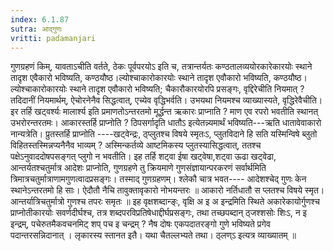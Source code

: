 ```yaml
---
index: 6.1.87
sutra: आद्गुणः
vritti: padamanjari
---
```


 गुणग्रहणं किम्, यावताऽचीति वर्तते, ठेकः पूर्वपरयोऽ इति च, तत्रान्तर्यतः कण्ठतालव्ययोरकारेकारयोः स्थाने तादृश एवैकारो भविष्यति, कण्ठयौष्ठ।ल्योश्चाकारोकारयोः स्थाने तादृश एवौकारो भविष्यति, कण्ठयौष्ठ।ल्योश्चाकारोकारयोः स्थाने तादृश एवौकारो भविष्यति; चैकारौकारयोरपि प्रसङ्गः, वृद्दिरेचीति नियमात् ? तदिदानीं नियमार्थम्, ऐचोरनेनैव सिद्धत्वात्, एच्येव वृद्धिभर्वति। उभयथा नियमश्च व्याख्यास्यते, वृद्धिरेवैचीति। इर तर्हि खट्वर्श्यः मालार्श्य इति प्रमाणतोऽन्तरतमो मूर्द्धन्त ऋकारः प्राप्नाति ? माण एव रपरो भवतीति स्थानत् उभरोरन्तरतमः। आकारस्तर्हि प्राप्नोति ? ठिपसर्गादृति धातौऽ इत्येतन्न्यमार्थं भविष्यति---ऋति धातावेवाकारो नान्यत्रेति। प्रुतस्तर्हि प्राप्नोति ----खट्वेन्द्रः, ठ्प्लुतश्च विषये स्मृतःऽ, प्लुतविदाने हि सति यस्मिन्विषे ब्लुतो विहितस्तस्मिन्नप्यनैनैव भाव्यम् ? अस्मिन्कर्तव्ये आष्टमिकस्य प्लुतस्यासिद्धत्वात्, ततश्च पक्षेऽनुवाददोषपसङ्गत् प्लुगो न भवतीति। इह तर्हि शट्वा ईषा खट्वेषा,शट्वा ऊढा खट्वेढा, आन्तर्यतश्चतुर्मात्र आदेशः प्राप्नोति, गुणग्रहणे तु क्रियमाणे गुणसंज्ञायान्परकरणं सर्वार्थमिति त्रिमात्रचतुर्मात्राणामगुणत्वादप्रसङ्गः। तस्माद् गुणग्रहणम्। श्लेकौ चात्र भवत---- आदेशश्चेद् गुणः केन स्थानेऽन्तरतमो हि साः। ऐदौतौ नैचि तावुक्तावृकारो नोभयन्तरः ॥ आकारो नर्तिधातौ स प्लतश्च विषये स्मृत। आन्तर्यात्रिचतुर्मात्रो गुणश्च तपरः समृतः ॥  इह वृक्षशब्दान्ङ्ः, वृक्षि अ इ अ इन्द्रमिति स्थिते अकारेकायोर्गुणश्च प्राप्नोतीकारयोः सवर्णदीर्घश्च, तत्र शब्दपरविप्रतिषेधाद्दीर्घप्रसङ्गः, तथा तच्छपब्दान् ठ्जश्शसोः शिःऽ, न इ इन्द्रम्, पचेरुतमैकवचनमिट् शप् पच इ चन्द्रम् ? नैष दोषः एकपदातरङ्गो गुणे भविष्यते प्रगेव पदान्तरसन्निदानात् ।  लृकारस्य स्तानत इतै। यथा चैतल्लभ्यते तथा। ठ्लण्ऽ इत्यत्र व्याख्यातम् ॥